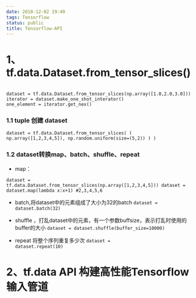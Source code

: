 ```yaml
---
date: 2018-12-02 19:49
tags: Tensorflow
status: public
title: Tensorflow-API
---
```


# 1、tf.data.Dataset.from_tensor_slices()
<code>
dataset = tf.data.Dataset.from_tensor_slices(np.array([1.0,2.0,3.0]))
iterator = dataset.make_one_shot_interator()
one_element = iterator.get_nex()
</code>


### 1.1 tuple 创建 dataset
<code>dataset = tf.data.Dataset.from_tensor_slices(
    (
        np.array([1,2,3,4,5]),
        np.random.uniform(size=(5,2))
    )
)</code>


### 1.2 dataset转换map、batch、shuffle、repeat
+ map：

<code>dataset = tf.data.Dataset.from_tensor_slices(np.array([1,2,3,4,5]))
dataset = dataset.map(lambda x:x+1) #2,3,4,5,6</code>

+ batch,将dataset中的元素组成了大小为32的batch
<code>dataset = dataset.batch(32)</code>

+ shuffle ，打乱dataset中的元素，有一个参数buffsize，表示打乱时使用的buffer的大小
<code>dataset = dataset.shuffle(buffer_size=10000)</code>

+ repeat 将整个序列重复多少次
<code>dataset = dataset.repeat(10)</code>

# 2、tf.data API 构建高性能Tensorflow输入管道












